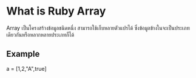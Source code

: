 # What is Ruby Array 
Array เป็นโครงสร้างข้อมูลชนิดหนึ่ง สามารถใช้เก็บหลายตัวแปรได้ ซึ่งข้อมูลข้างในจะเป็นประเภทเดียวกันหรือหลากหลายประเภทก็ได้ 
## Example
a = [1,2,"A",true]
